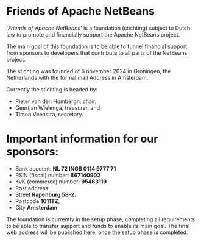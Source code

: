 # Friends of Apache NetBeans

'*Friends of Apache NetBeans*' is a foundation (stichting) subject to Dutch law to promote and financially support
the Apache NetBeans project. 

The main goal of this foundation is to be able to funnel financial support from sponsors to developers that contribute to
all parts of the NetBeans project.

The stichting was founded of 6 november 2024 in Groningen, the Netherlands with the formal mail Address in Amsterdam.

Currently the stichting is headed by:

* Pieter van den Hombergh, chair,
* Geertjan Wielenga, treasurer, and
* Timon Veenstra, secretary.


# Important information for our sponsors:

* Bank account: **NL 72 INGB 0114 9777 71**
* RSIN (fiscal) number: **867140902**
* KvK (commerce) number: **95463119**
* Post address: 
 * Street **Rapenburg 58-2.**
 * Postcode **1011TZ**, 
 * City **Amsterdam**

The foundation is currently in the setup phase, completing all requirements to be able to transfer support and funds to enable its main goal.
The final web address will be published here, once the setup phase is completed.



